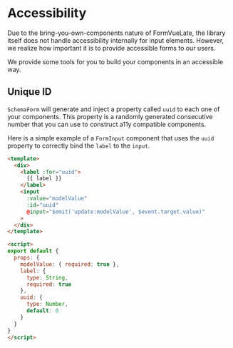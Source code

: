# Accessibility

Due to the bring-you-own-components nature of FormVueLate, the library itself does not handle accessibility internally for input elements. However, we realize how important it is to provide accessible forms to our users.

We provide some tools for you to build your components in an accessible way.

## Unique ID

`SchemaForm` will generate and inject a property called `uuid` to each one of your components. This property is a randomly generated consecutive number that you can use to construct a11y compatible components.

Here is a simple example of a `FormInput` component that uses the `uuid` property to correctly bind the `label` to the `input`.

```html
<template>
  <div>
    <label :for="uuid">
      {{ label }}
    </label>
    <input
      :value="modelValue"
      :id="uuid"
      @input="$emit('update:modelValue', $event.target.value)"
    >
  </div>
</template>

<script>
export default {
  props: {
    modelValue: { required: true },
    label: {
      type: String,
      required: true
    },
    uuid: {
      type: Number,
      default: 0
    }
  }
}
</script>
```
